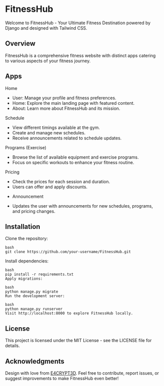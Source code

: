 # FitnessHub

Welcome to FitnessHub - Your Ultimate Fitness Destination powered by Django and designed with Tailwind CSS.

## Overview

FitnessHub is a comprehensive fitness website with distinct apps catering to various aspects of your fitness journey.

## Apps

Home

- User: Manage your profile and fitness preferences.
- Home: Explore the main landing page with featured content.
- About: Learn more about FitnessHub and its mission.

Schedule

- View different timings available at the gym.
- Create and manage new schedules.
- Receive announcements related to schedule updates.

Programs (Exercise)

- Browse the list of available equipment and exercise programs.
- Focus on specific workouts to enhance your fitness routine.

Pricing

- Check the prices for each session and duration.
- Users can offer and apply discounts.

* Announcement

- Updates the user with announcements for new schedules, programs, and pricing changes.

## Installation

Clone the repository:

```
bash
git clone https://github.com/your-username/FitnessHub.git
```

Install dependencies:

```
bash
pip install -r requirements.txt
Apply migrations:
```

```
bash
python manage.py migrate
Run the development server:
```

```
bash
python manage.py runserver
Visit http://localhost:8000 to explore FitnessHub locally.
```

## License

This project is licensed under the MIT License - see the LICENSE file for details.

## Acknowledgments

Design with love from [E4CRYPT3D](https://github.com/E4crypt3d).
Feel free to contribute, report issues, or suggest improvements to make FitnessHub even better!
